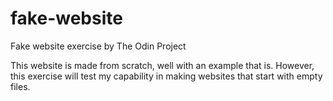 # fake-website
Fake website exercise by The Odin Project

This website is made from scratch, well with an example that is. However, this exercise
will test my capability in making websites that start with empty files.